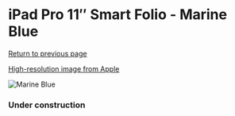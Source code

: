 # iPad Pro 11″ Smart Folio - Marine Blue

[Return to previous page](/ipad_pro4)

[High-resolution image from Apple](https://store.storeimages.cdn-apple.com/8756/as-images.apple.com/is/MQDV3?wid=4500&hei=4500&fmt=png)

<div style="width: 384px"><img src="/everysource/MQDV3.png" alt="Marine Blue"></div>

### Under construction
